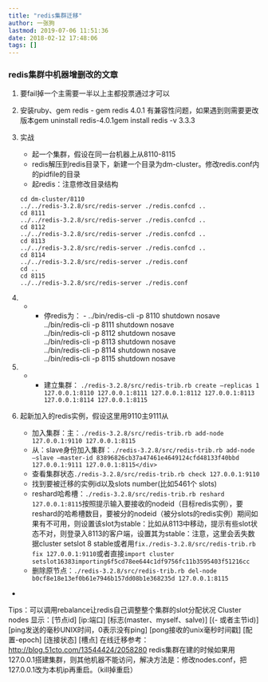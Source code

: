 ```yaml
---
title: "redis集群迁移"
author: 一张狗
lastmod: 2019-07-06 11:51:36
date: 2018-02-12 17:48:06
tags: []
---
```



### redis集群中机器增删改的文章

1. 要fail掉一个主需要一半以上主都投票通过才可以
2. 安装ruby、gem redis - gem redis 4.0.1 有兼容性问题，如果遇到则需要更改版本gem uninstall redis-4.0.1gem install redis -v 3.3.3
3. 实战 
    - 起一个集群，假设在同一台机器上从8110-8115 
    - redis解压到redis目录下，新建一个目录为dm-cluster。修改redis.conf内的pidfile的目录
    - 起redis：注意修改目录结构 
    ```
    cd dm-cluster/8110  
    ../../redis-3.2.8/src/redis-server ./redis.confcd ..  
    cd 8111  
    ../../redis-3.2.8/src/redis-server ./redis.confcd ..  
    cd 8112  
    ../../redis-3.2.8/src/redis-server ./redis.confcd ..  
    cd 8113  
    ../../redis-3.2.8/src/redis-server ./redis.confcd ..  
    cd 8114  
    ../../redis-3.2.8/src/redis-server ./redis.conf
    cd ..  
    cd 8115  
    ../../redis-3.2.8/src/redis-server ./redis.conf
    ```

4. - - 停redis为： - ../bin/redis-cli -p 8110 shutdown nosave  
 ../bin/redis-cli -p 8111 shutdown nosave  
 ../bin/redis-cli -p 8112 shutdown nosave  
 ../bin/redis-cli -p 8113 shutdown nosave  
 ../bin/redis-cli -p 8114 shutdown nosave  
 ../bin/redis-cli -p 8115 shutdown nosave

5. - - 建立集群： `./redis-3.2.8/src/redis-trib.rb create –replicas 1 127.0.0.1:8110 127.0.0.1:8111 127.0.0.1:8112 127.0.0.1:8113 127.0.0.1:8114 127.0.0.1:8115`

6. 起新加入的redis实例，假设这里用9110主9111从
    - 加入集群：主：`./redis-3.2.8/src/redis-trib.rb add-node 127.0.0.1:9110 127.0.0.1:8115`
    - 从：slave身份加入集群：`./redis-3.2.8/src/redis-trib.rb add-node –slave –master-id 83896826cb37a47461e4649124cfd48133f40bbd 127.0.0.1:9111 127.0.0.1:8115</div>`
    - 查看集群状态`./redis-3.2.8/src/redis-trib.rb check 127.0.0.1:9110`
    - 找到要被迁移的实例id以及slots number(比如5461个 slots)
    - reshard哈希槽：`./redis-3.2.8/src/redis-trib.rb reshard 127.0.0.1:8115`按照提示输入要接收的nodeid（目标redis实例），要reshard的哈希槽数目，要被分的nodeid（被分slots的redis实例）期间如果有不可用，则设置该slot为stable：比如从8113中移动，提示有些slot状态不对，则登录入8113的客户端，设置其为stable：注意，这里会丢失数据cluster setslot 8 stable或者用`fix./redis-3.2.8/src/redis-trib.rb fix 127.0.0.1:9110`或者直接`import cluster setslot16383importing6f5cd78ee644c1df9756fc11b3595403f51216cc`
    - 删除原节点：`./redis-3.2.8/src/redis-trib.rb del-node b0cf8e18e13ef0b61e7946b157dd08b1e368235d 127.0.0.1:8115`
-

Tips：可以调用rebalance让redis自己调整整个集群的slot分配状况
Cluster nodes 显示：[节点id] [ip:端口] [标志(master、myself、salve)] [(- 或者主节id)] [ping发送的毫秒UNIX时间，0表示没有ping] [pong接收的unix毫秒时间戳] [配置-epoch] [连接状态] [槽点]
在线迁移参考：http://blog.51cto.com/13544424/2058280
redis集群在建的时候如果用127.0.0.1搭建集群，则其他机器不能访问，解决方法是：修改nodes.conf，把127.0.0.1改为本机ip再重启。（kill掉重启）

